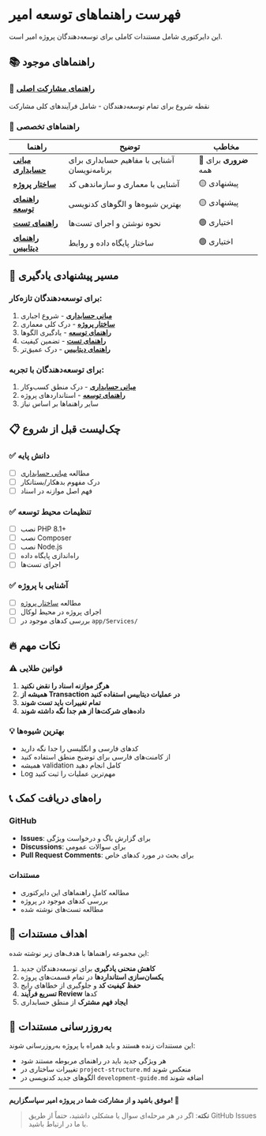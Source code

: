 # فهرست راهنماهای توسعه امیر

این دایرکتوری شامل مستندات کاملی برای توسعه‌دهندگان پروژه امیر است.

## 📚 راهنماهای موجود

### 🎯 [راهنمای مشارکت اصلی](../CONTRIBUTING.md)
نقطه شروع برای تمام توسعه‌دهندگان - شامل فرآیندهای کلی مشارکت

### 📖 راهنماهای تخصصی

| راهنما | توضیح | مخاطب |
|---------|--------|--------|
| **[مبانی حسابداری](accounting-basics.md)** | آشنایی با مفاهیم حسابداری برای برنامه‌نویسان | 🔴 **ضروری** برای همه |
| **[ساختار پروژه](project-structure.md)** | آشنایی با معماری و سازماندهی کد | 🟡 پیشنهادی |
| **[راهنمای توسعه](development-guide.md)** | بهترین شیوه‌ها و الگوهای کدنویسی | 🟡 پیشنهادی |
| **[راهنمای تست](testing-guide.md)** | نحوه نوشتن و اجرای تست‌ها | 🟢 اختیاری |
| **[راهنمای دیتابیس](database-guide.md)** | ساختار پایگاه داده و روابط | 🟢 اختیاری |

## 🚀 مسیر پیشنهادی یادگیری

### برای توسعه‌دهندگان تازه‌کار:
1. **[مبانی حسابداری](accounting-basics.md)** - شروع اجباری
2. **[ساختار پروژه](project-structure.md)** - درک کلی معماری
3. **[راهنمای توسعه](development-guide.md)** - یادگیری الگوها
4. **[راهنمای تست](testing-guide.md)** - تضمین کیفیت
5. **[راهنمای دیتابیس](database-guide.md)** - درک عمیق‌تر

### برای توسعه‌دهندگان با تجربه:
1. **[مبانی حسابداری](accounting-basics.md)** - درک منطق کسب‌وکار
2. **[راهنمای توسعه](development-guide.md)** - استانداردهای پروژه
3. سایر راهنماها بر اساس نیاز

## 📋 چک‌لیست قبل از شروع

### ✅ دانش پایه
- [ ] مطالعه [مبانی حسابداری](accounting-basics.md)
- [ ] درک مفهوم بدهکار/بستانکار
- [ ] فهم اصل موازنه در اسناد

### ✅ تنظیمات محیط توسعه
- [ ] نصب PHP 8.1+
- [ ] نصب Composer
- [ ] نصب Node.js
- [ ] راه‌اندازی پایگاه داده
- [ ] اجرای تست‌ها

### ✅ آشنایی با پروژه
- [ ] مطالعه [ساختار پروژه](project-structure.md)
- [ ] اجرای پروژه در محیط لوکال
- [ ] بررسی کدهای موجود در `app/Services/`

## 🔥 نکات مهم

### ⚠️ قوانین طلایی
1. **هرگز موازنه اسناد را نقض نکنید**
2. **همیشه از Transaction در عملیات دیتابیس استفاده کنید**
3. **تمام تغییرات باید تست شوند**
4. **داده‌های شرکت‌ها از هم جدا نگه داشته شوند**

### 💡 بهترین شیوه‌ها
- کدهای فارسی و انگلیسی را جدا نگه دارید
- از کامنت‌های فارسی برای توضیح منطق استفاده کنید
- همیشه validation کامل انجام دهید
- Log مهم‌ترین عملیات را ثبت کنید

## 📞 راه‌های دریافت کمک

### GitHub
- **Issues**: برای گزارش باگ و درخواست ویژگی
- **Discussions**: برای سوالات عمومی
- **Pull Request Comments**: برای بحث در مورد کدهای خاص

### مستندات
- مطالعه کاملِ راهنماهای این دایرکتوری
- بررسی کدهای موجود در پروژه
- مطالعه تست‌های نوشته شده

## 🎯 اهداف مستندات

این مجموعه راهنماها با هدف‌های زیر نوشته شده:

1. **کاهش منحنی یادگیری** برای توسعه‌دهندگان جدید
2. **یکسان‌سازی استانداردها** در تمام قسمت‌های پروژه
3. **حفظ کیفیت کد** و جلوگیری از خطاهای رایج
4. **تسریع فرآیند Review** کدها
5. **ایجاد فهم مشترک** از منطق حسابداری

## 🔄 به‌روزرسانی مستندات

این مستندات زنده هستند و باید همراه با پروژه به‌روزرسانی شوند:

- هر ویژگی جدید باید در راهنمای مربوطه مستند شود
- تغییرات ساختاری در `project-structure.md` منعکس شوند
- الگوهای جدید کدنویسی در `development-guide.md` اضافه شوند

---

**موفق باشید و از مشارکت شما در پروژه امیر سپاسگزاریم! 🚀**

> **نکته**: اگر در هر مرحله‌ای سوال یا مشکلی داشتید، حتماً از طریق GitHub Issues با ما در ارتباط باشید.
